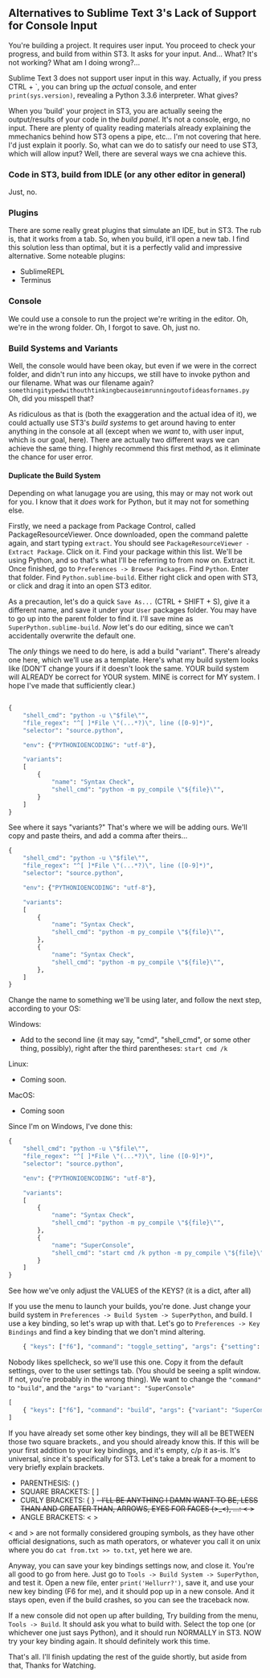 ## Alternatives to Sublime Text 3's Lack of Support for Console Input

You're building a project. It requires user input. You proceed to check your progress, and build from within ST3. It asks for your input. And... What? It's not working? What am I doing wrong?...

Sublime Text 3 does not support user input in this way. Actually, if you press CTRL + \`, you can bring up the _actual_ console, and enter `print(sys.version)`, revealing a Python 3.3.6 interpreter. What gives?

When you 'build' your project in ST3, you are actually seeing the output/results of your code in the _build panel_. It's not a console, ergo, no input. There are plenty of quality reading materials already explaining the mmechanics behind how ST3 opens a pipe, etc... I'm not covering that here. I'd just explain it poorly. So, what can we do to satisfy our need to use ST3, which will allow input? Well, there are several ways we cna achieve this.

### Code in ST3, build from IDLE (or any other editor in general)

Just, no.

### Plugins

There are some really great plugins that simulate an IDE, but in ST3. The rub is, that it works from a tab. So, when you build, it'll open a new tab. I find this solution less than optimal, but it is a perfectly valid and impressive alternative. Some noteable plugins:

- SublimeREPL
- Terminus

### Console

We could use a console to run the project we're writing in the editor. Oh, we're in the wrong folder. Oh, I forgot to save. Oh, just no.

### Build Systems and Variants

Well, the console would have been okay, but even if we were in the correct folder, and didn't run into any hiccups, we still have to invoke python and our filename. What was our filename again? `somethingitypedwithouthtinkingbecauseimrunningoutofideasfornames.py` Oh, did you misspell that?

As ridiculous as that is (both the exaggeration and the actual idea of it), we could actually use ST3's _build systems_ to get around having to enter anything in the console at all (except when we _want_ to, with user input, which is our goal, here). There are actually two different ways we can achieve the same thing. I highly recommend this first method, as it eliminate the chance for user error.

#### Duplicate the Build System

Depending on what lanugage you are using, this may or may not work out for you. I know that it _does_ work for Python, but it may not for something else. 

Firstly, we need a package from Package Control, called PackageResourceViewer. Once downloaded, open the command palette again, and start typing `extract`. You should see `PackageResourceViewer - Extract Package`. Click on it. Find your package within this list. We'll be using Python, and so that's what I'll be referring to from now on. Extract it. Once finished, go to `Preferences -> Browse Packages`. Find `Python`. Enter that folder. Find `Python.sublime-build`. Either right click and open with ST3, or click and drag it into an open ST3 editor.

As a precaution, let's do a quick `Save As...` (CTRL + SHIFT + S), give it a different name, and save it under your `User` packages folder. You may have to go up into the parent folder to find it. I'll save mine as `SuperPython.sublime-build`. _Now_ let's do our editing, since we can't accidentally overwrite the default one.

The _only_ things we need to do here, is add a build "variant". There's already one here, which we'll use as a template. Here's what my build system looks like (DON'T change yours if it doesn't look the same. YOUR build system will ALREADY be correct for YOUR system. MINE is correct for MY system. I hope I've made that sufficiently clear.) 

```python
  
{
    "shell_cmd": "python -u \"$file\"",
    "file_regex": "^[ ]*File \"(...*?)\", line ([0-9]*)",
    "selector": "source.python",

    "env": {"PYTHONIOENCODING": "utf-8"},

    "variants":
    [
        {
            "name": "Syntax Check",
            "shell_cmd": "python -m py_compile \"${file}\"",
        }
    ]
}
```

See where it says "variants?" That's where we will be adding ours. We'll copy and paste theirs, and add a comma after theirs...

```python
{
    "shell_cmd": "python -u \"$file\"",
    "file_regex": "^[ ]*File \"(...*?)\", line ([0-9]*)",
    "selector": "source.python",

    "env": {"PYTHONIOENCODING": "utf-8"},

    "variants":
    [
        {
            "name": "Syntax Check",
            "shell_cmd": "python -m py_compile \"${file}\"",
        },
        {
            "name": "Syntax Check",
            "shell_cmd": "python -m py_compile \"${file}\"",
        },
    ]
}
```

Change the name to something we'll be using later, and follow the next step, according to your OS:

Windows:
- Add to the second line (it may say, "cmd", "shell_cmd", or some other thing, possibly), right after the third parentheses: `start cmd /k`

Linux:
- Coming soon.

MacOS:
- Coming soon

Since I'm on Windows, I've done this:

```python
{
    "shell_cmd": "python -u \"$file\"",
    "file_regex": "^[ ]*File \"(...*?)\", line ([0-9]*)",
    "selector": "source.python",

    "env": {"PYTHONIOENCODING": "utf-8"},

    "variants":
    [
        {
            "name": "Syntax Check",
            "shell_cmd": "python -m py_compile \"${file}\"",
        },
        {
            "name": "SuperConsole",
            "shell_cmd": "start cmd /k python -m py_compile \"${file}\"",
        }
    ]
}
```

See how we've only adjust the VALUES of the KEYS? (it is a dict, after all)

If you use the menu to launch your builds, you're done. Just change your build system in `Preferences -> Build System -> SuperPython`, and build. I use a key binding, so let's wrap up with that. Let's go to `Preferences -> Key Bindings` and find a key binding that we don't mind altering.

```python
    { "keys": ["f6"], "command": "toggle_setting", "args": {"setting": "spell_check"} },
```

Nobody likes spellcheck, so we'll use this one. Copy it from the default settings, over to the user settings tab. (You should be seeing a split window. If not, you're probably in the wrong thing). We want to change the `"command"` to `"build"`, and the `"args"` to `"variant": "SuperConsole"`

```python
[
    { "keys": ["f6"], "command": "build", "args": {"variant": "SuperConsole"} },
]
```
If you have already set some other key bindings, they will all be BETWEEN those two square brackets., and you should already know this. If this will be your first addition to your key bindings, and it's empty, c/p it as-is. It's universal, since it's specifically for ST3. Let's take a break for a moment to very briefly explain brackets.

- PARENTHESIS: ( )
- SQUARE BRACKETS: [ ]
- CURLY BRACKETS: { }
~~- I'LL BE ANYTHING I DAMN WANT TO BE, LESS THAN AND GREATER THAN, ARROWS, EYES FOR FACES (>_<), ...: < >~~
- ANGLE BRACKETS: < >

< and > are not formally considered grouping symbols, as they have other official designations, such as math operators, or whatever you call it on unix where you do `cat from.txt >> to.txt`, yet here we are.

Anyway, you can save your key bindings settings now, and close it. You're all good to go from here. Just go to `Tools -> Build System -> SuperPython`, and test it. Open a new file, enter `print('Hellurr?')`, save it, and use your new key binding (F6 for me), and it should pop up in a new console. And it stays open, even if the build crashes, so you can see the traceback now.

If a new console did not open up after building, Try building from the menu, `Tools -> Build`. It should ask you what to build with. Select the top one (or whichever one just says Python), and it should run NORMALLY in ST3. NOW try your key binding again. It should definitely work this time.

That's all. I'll finish updating the rest of the guide shortly, but aside from that, Thanks for Watching.


<!-- [Link](url) and ![Image](src) -->
